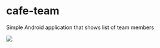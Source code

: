 # cafe-team
Simple Android application that shows list of team members

![](http://i.giphy.com/3oriO2vTF3XyssEi2Y.gif)
